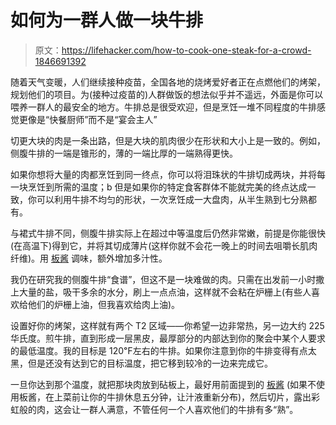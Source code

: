 # 如何为一群人做一块牛排

> 原文：<https://lifehacker.com/how-to-cook-one-steak-for-a-crowd-1846691392>

随着天气变暖，人们继续接种疫苗，全国各地的烧烤爱好者正在点燃他们的烤架，规划他们的项目。为(接种过疫苗的)人群做饭的想法似乎并不遥远，外面是你可以喂养一群人的最安全的地方。牛排总是很受欢迎，但是烹饪一堆不同程度的牛排感觉更像是“快餐厨师”而不是“宴会主人”



切更大块的肉是一条出路，但是大块的肌肉很少在形状和大小上是一致的。例如，侧腹牛排的一端是锥形的，薄的一端比厚的一端熟得更快。

如果你想将大量的肉都烹饪到同一终点，你可以将泪珠状的牛排切成两块，并将每一块烹饪到所需的温度；b 但是如果你的特定食客群体不能就完美的终点达成一致，你可以利用牛排不均匀的形状，一次烹饪成一大盘肉，从半生熟到七分熟都有。

与裙式牛排不同，侧腹牛排实际上在超过中等温度后仍然非常嫩，前提是你能很快(在高温下)得到它，并将其切成薄片(这样你就不会花一晚上的时间去咀嚼长肌肉纤维)。用 [板酱](https://skillet.lifehacker.com/why-your-next-sliced-steak-needs-a-board-sauce-1846683457) 调味，额外增加多汁性。

我仍在研究我的侧腹牛排“食谱”，但这不是一块难做的肉。只需在出发前一小时撒上大量的盐，吸干多余的水分，刷上一点点油，这样就不会粘在炉栅上(有些人喜欢给他们的炉栅上油，但我喜欢给肉上油)。

设置好你的烤架，这样就有两个 T2 区域——你希望一边非常热，另一边大约 225 华氏度。煎牛排，直到形成一层黑皮，最厚部分的内部达到你的聚会中某个人要求的最低温度。我的目标是 120℉左右的牛排。如果你注意到你的牛排变得有点太黑，但是还没有达到它的目标温度，把它移到较冷的一边来完成它。

一旦你达到那个温度，就把那块肉放到砧板上，最好用前面提到的 [板酱](https://skillet.lifehacker.com/why-your-next-sliced-steak-needs-a-board-sauce-1846683457) (如果不使用板酱，在上菜前让你的牛排休息五分钟，让汁液重新分布)，然后切片，露出彩虹般的肉，这会让一群人满意，不管任何一个人喜欢他们的牛排有多“熟”。
